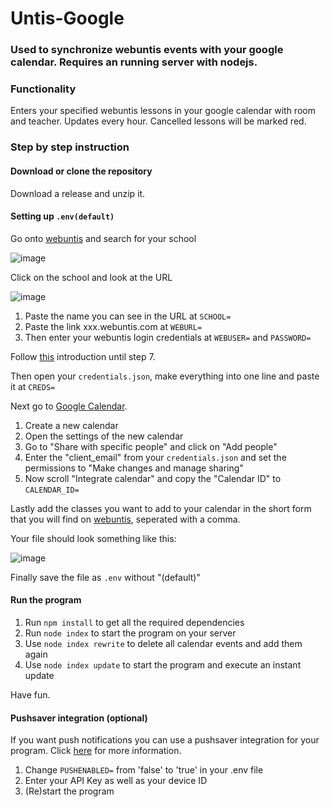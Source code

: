 # Untis-Google

### Used to synchronize webuntis events with your google calendar. Requires an running server with nodejs.

### Functionality
Enters your specified webuntis lessons in your google calendar with room and teacher. Updates every hour. Cancelled lessons will be marked red.

### Step by step instruction

#### Download or clone the repository
Download a release and unzip it.

#### Setting up ```.env(default)```
Go onto [webuntis](https://webuntis.com) and search for your school

![image](https://user-images.githubusercontent.com/31077445/194700863-1e9e8e2e-93bb-4760-b9d3-fcea18444170.png)

Click on the school and look at the URL

![image](https://user-images.githubusercontent.com/31077445/194700913-ee48d3fe-c87c-4ce6-baf8-a071be304c12.png)

1. Paste the name you can see in the URL at ```SCHOOL=```
2. Paste the link xxx.webuntis.com at ```WEBURL=```
3. Then enter your webuntis login credentials at ```WEBUSER=``` and ```PASSWORD=```

Follow [this](https://developers.google.com/calendar/api/quickstart/nodejs) introduction until step 7.

Then open your ```credentials.json```, make everything into one line and paste it at ```CREDS=```

Next go to [Google Calendar](https://calendar.google.com).

1. Create a new calendar
2. Open the settings of the new calendar
3. Go to "Share with specific people" and click on "Add people"
4. Enter the "client_email" from your ```credentials.json``` and set the permissions to "Make changes and manage sharing"
5. Now scroll "Integrate calendar" and copy the "Calendar ID" to ```CALENDAR_ID=```

Lastly add the classes you want to add to your calendar in the short form that you will find on [webuntis](https://webuntis.com), seperated with a comma.

Your file should look something like this:

![image](https://user-images.githubusercontent.com/31077445/194701967-c52c709e-b688-4ca0-829f-636819949672.png)

Finally save the file as ```.env``` without "(default)"

#### Run the program

1. Run ```npm install``` to get all the required dependencies
2. Run ```node index``` to start the program on your server
3. Use ```node index rewrite``` to delete all calendar events and add them again
4. Use ```node index update``` to start the program and execute an instant update

Have fun.

#### Pushsaver integration (optional)
If you want push notifications you can use a pushsaver integration for your program.
Click [here](https://www.pushsafer.com/) for more information.
1. Change ``PUSHENABLED=`` from 'false' to 'true' in your .env file
2. Enter your API Key as well as your device ID
3. (Re)start the program

